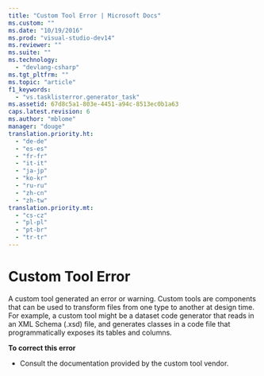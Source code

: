 ```yaml
---
title: "Custom Tool Error | Microsoft Docs"
ms.custom: ""
ms.date: "10/19/2016"
ms.prod: "visual-studio-dev14"
ms.reviewer: ""
ms.suite: ""
ms.technology: 
  - "devlang-csharp"
ms.tgt_pltfrm: ""
ms.topic: "article"
f1_keywords: 
  - "vs.tasklisterror.generator_task"
ms.assetid: 67d8c5a1-803e-4451-a94c-8513ec0b1a63
caps.latest.revision: 6
ms.author: "mblome"
manager: "douge"
translation.priority.ht: 
  - "de-de"
  - "es-es"
  - "fr-fr"
  - "it-it"
  - "ja-jp"
  - "ko-kr"
  - "ru-ru"
  - "zh-cn"
  - "zh-tw"
translation.priority.mt: 
  - "cs-cz"
  - "pl-pl"
  - "pt-br"
  - "tr-tr"
---
```

# Custom Tool Error
A custom tool generated an error or warning. Custom tools are components that can be used to transform files from one type to another at design time. For example, a custom tool might be a dataset code generator that reads in an XML Schema (.xsd) file, and generates classes in a code file that programmatically exposes its tables and columns.  
  
 **To correct this error**  
  
-   Consult the documentation provided by the custom tool vendor.